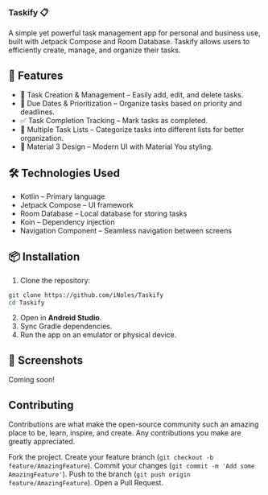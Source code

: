 ### Taskify 📋

A simple yet powerful task management app for personal and business use, built with Jetpack Compose and Room Database. Taskify allows users to efficiently create, manage, and organize their tasks.

## 🚀 Features

- 📝 Task Creation & Management – Easily add, edit, and delete tasks.
- 📆 Due Dates & Prioritization – Organize tasks based on priority and deadlines.
- ✅ Task Completion Tracking – Mark tasks as completed.
- 📂 Multiple Task Lists – Categorize tasks into different lists for better organization.
- 🌙 Material 3 Design – Modern UI with Material You styling.

## 🛠️ Technologies Used

- Kotlin – Primary language
- Jetpack Compose – UI framework
- Room Database – Local database for storing tasks
- Koin – Dependency injection
- Navigation Component – Seamless navigation between screens

## 📦 Installation

1. Clone the repository:

```sh
git clone https://github.com/iNoles/Taskify
cd Taskify
```

2. Open in **Android Studio**.
3. Sync Gradle dependencies.
4. Run the app on an emulator or physical device.

## 📸 Screenshots

Coming soon!

## Contributing

Contributions are what make the open-source community such an amazing place to be, learn, inspire, and create. Any contributions you make are greatly appreciated.

Fork the project.
Create your feature branch (`git checkout -b feature/AmazingFeature`).
Commit your changes (`git commit -m 'Add some AmazingFeature'`).
Push to the branch (`git push origin feature/AmazingFeature`).
Open a Pull Request.
